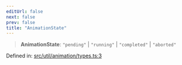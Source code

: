 ```yaml
---
editUrl: false
next: false
prev: false
title: "AnimationState"
---
```


> **AnimationState**: `"pending"` \| `"running"` \| `"completed"` \| `"aborted"`

Defined in: [src/util/animation/types.ts:3](https://github.com/fabricjs/fabric.js/blob/8748628df7e9de00ba77413bfc3ad9e9fe9d4f30/src/util/animation/types.ts#L3)
